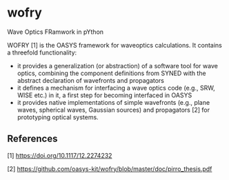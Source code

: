 # wofry
Wave Optics FRamwork in pYthon

WOFRY [1] is the OASYS framework for waveoptics calculations. It contains a threefold functionality: 
- it provides a generalization (or abstraction) of a software tool for wave optics, combining the component definitions from SYNED with the abstract declaration of wavefronts and propagators
- it defines a mechanism for interfacing a wave optics code (e.g., SRW, WISE etc.) in it, a first step for becoming interfaced in OASYS
- it provides native implementations of simple wavefronts (e.g., plane waves, spherical waves, Gaussian sources) and propagators [2] for prototyping optical systems.

## References

[1] https://doi.org/10.1117/12.2274232

[2] https://github.com/oasys-kit/wofry/blob/master/doc/pirro_thesis.pdf
